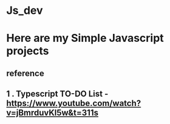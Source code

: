 # Js_dev

# Here are my Simple Javascript projects

## reference

## 1 . Typescript TO-DO List - https://www.youtube.com/watch?v=jBmrduvKl5w&t=311s
